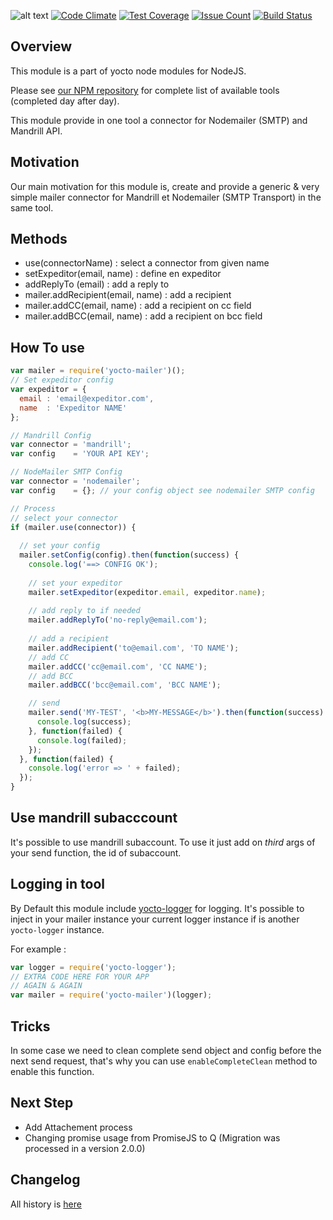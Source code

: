 ![alt text](https://david-dm.org/yoctore/yocto-mailer.svg "Dependencies Status")
[![Code Climate](https://codeclimate.com/github/yoctore/yocto-mailer/badges/gpa.svg)](https://codeclimate.com/github/yoctore/yocto-mailer)
[![Test Coverage](https://codeclimate.com/github/yoctore/yocto-mailer/badges/coverage.svg)](https://codeclimate.com/github/yoctore/yocto-mailer/coverage)
[![Issue Count](https://codeclimate.com/github/yoctore/yocto-mailer/badges/issue_count.svg)](https://codeclimate.com/github/yoctore/yocto-mailer)
[![Build Status](https://travis-ci.org/yoctore/yocto-mailer.svg?branch=master)](https://travis-ci.org/yoctore/yocto-mailer)

## Overview

This module is a part of yocto node modules for NodeJS.

Please see [our NPM repository](https://www.npmjs.com/~yocto) for complete list of available tools (completed day after day).

This module provide in one tool a connector for Nodemailer (SMTP) and Mandrill API.

## Motivation

Our main motivation for this module is, create and provide a generic & very simple mailer connector for Mandrill et Nodemailer (SMTP Transport) in the same tool.

## Methods

- use(connectorName) : select a connector from given name
- setExpeditor(email, name) : define en expeditor
- addReplyTo (email) : add a reply to
- mailer.addRecipient(email, name) : add a recipient 
- mailer.addCC(email, name) : add a recipient on cc field
- mailer.addBCC(email, name) : add a recipient on bcc field

## How To use

```javascript
var mailer = require('yocto-mailer')();
// Set expeditor config
var expeditor = {
  email : 'email@expeditor.com',
  name  : 'Expeditor NAME'
};  

// Mandrill Config
var connector = 'mandrill';
var config    = 'YOUR API KEY';

// NodeMailer SMTP Config
var connector = 'nodemailer';
var config    = {}; // your config object see nodemailer SMTP config

// Process
// select your connector
if (mailer.use(connector)) {
  
  // set your config
  mailer.setConfig(config).then(function(success) {
    console.log('==> CONFIG OK');
    
    // set your expeditor
    mailer.setExpeditor(expeditor.email, expeditor.name);
    
    // add reply to if needed
    mailer.addReplyTo('no-reply@email.com');
    
    // add a recipient
    mailer.addRecipient('to@email.com', 'TO NAME');
    // add CC
    mailer.addCC('cc@email.com', 'CC NAME');
    // add BCC
    mailer.addBCC('bcc@email.com', 'BCC NAME');

    // send
    mailer.send('MY-TEST', '<b>MY-MESSAGE</b>').then(function(success) {
      console.log(success);
    }, function(failed) {
      console.log(failed);
    });
  }, function(failed) {
    console.log('error => ' + failed);
  });
}
```

## Use mandrill subacccount

It's possible to use mandrill subaccount. To use it just add on *third* args of your send function,
the id of subaccount.

## Logging in tool

By Default this module include [yocto-logger](https://www.npmjs.com/package/yocto-logger) for logging.
It's possible to inject in your mailer instance your current logger instance if is another `yocto-logger` instance.

For example : 

```javascript 
var logger = require('yocto-logger');
// EXTRA CODE HERE FOR YOUR APP
// AGAIN & AGAIN
var mailer = require('yocto-mailer')(logger);
```

## Tricks

In some case we need to clean complete send object and config before the next send request, that's why you can use `enableCompleteClean` method to enable this function.

## Next Step

- Add Attachement process
- Changing promise usage from PromiseJS to Q (Migration was processed in a version 2.0.0)

## Changelog

All history is [here](https://gitlab.com/yocto-node-modules/yocto-mailer/blob/master/CHANGELOG.md)